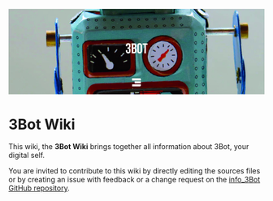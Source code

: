 
![3bot wiki home image](./img/3bot_header.jpg)
 
# 3Bot Wiki

This wiki, the **3Bot Wiki** brings together all information about 3Bot, your digital self.

You are invited to contribute to this wiki by directly editing the sources files or by creating an issue with feedback or a change request on the [info_3Bot GitHub repository](https://github.com/threefoldfoundation/info_threefold/tree/development/docs/3bot).

